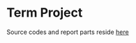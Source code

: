# Term Project
Source codes and report parts reside [here](https://github.com/ysyesilyurt/RDT-Protocol)
